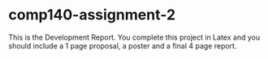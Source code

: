 # comp140-assignment-2
This is the Development Report.
You complete this project in Latex and you should include a 1 page proposal, a poster and a final 4 page report.
